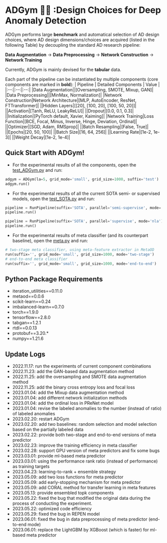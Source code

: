 # ADGym :running_man: :Design Choices for Deep Anomaly Detection

ADGym performs large **benchmark** and automatical selection of AD design choices,
where AD design dimensions/choices are acquired (listed in the following Table) by decoupling the standard AD research pipeline:

**Data Augmentation** → **Data Preprocessing** → **Network Construction** → **Network Training**  

Currently, ADGym is mainly devised for the **tabular** data.

Each part of the pipeline can be instantiated by multiple components (core components are marked in **bold**):
| Pipeline | Detailed Components | Value |
|:--:|:--:|:--:|
|Data Augmentation||[Oversampling, SMOTE, Mixup, GAN]|
|Data Preprocessing||[MinMax, Normalization]|
|Network Construction|Network Architecture|[MLP, AutoEncoder, ResNet, FTTransformer]|
||Hidden Layers|[[20], [100, 20], [100, 50, 20]]|
||Activation|[Tanh, ReLU, LeakyReLU]|
||Dropout|[0.0, 0.1, 0.3]|
||Initialization|[PyTorch default, Xavier, Kaiming]|
|Network Training|Loss Function|[BCE, Focal, Minus, Inverse, Hinge, Deviation, Ordinal]|
||Optimizer|[SGD, Adam, RMSprop]|
||Batch Resampling|[False, True]|
||Epochs|[20, 50, 100]|
||Batch Size|[16, 64, 256]|
||Learning Rate|[1e-2, 1e-3]|
||Weight Decay|[1e-2, 1e-4]|

## Quick Start with ADGym!

- For the experimental results of all the components, open the [test_ADGym.py](gym.py) and run:
```python
adgym = ADGym(la=5, grid_mode='small', grid_size=1000, suffix='test')
adgym.run()
```

- For the experimental results of all the current SOTA semi- or supervised models, open the [test_SOTA.py](sota.py) and run:
```python
pipeline = RunPipeline(suffix='SOTA', parallel='semi-supervise', mode='nla')
pipeline.run()

pipeline = RunPipeline(suffix='SOTA', parallel='supervise', mode='nla')
pipeline.run()
```

- For the experimental results of meta classifier (and its counterpart baseline), open the [meta.py](metaclassifier/meta_dl.py) and run:
```python
# two-stage meta classifier, using meta-feature extractor in MetaOD
run(suffix='', grid_mode='small', grid_size=1000, mode='two-stage')
# end-to-end meta classifier
run(suffix='', grid_mode='small', grid_size=1000, mode='end-to-end')
```

## Python Package Requirements
- iteration_utilities==0.11.0
- metaod==0.0.6
- scikit-learn==0.24
- imbalanced-learn==0.7.0
- torch==1.9.0
- tensorflow==2.8.0
- tabgan==1.2.1
- rtdl==0.0.13
- protobuf==3.20.*
- numpy==1.21.6

## Update Logs
- 2022.11.17: run the experiments of current component combinations
- 2022.11.23: add the GAN-based data augmentation method
- 2022.11.25: add the oversampling and SMOTE data augmentation method
- 2022.11.25: add the binary cross entropy loss and focal loss
- 2023.01.04: add the Mixup data augmentation method
- 2023.01.04: add different network initialization methods
- 2023.01.04: add the ordinal loss in PReNet model
- 2023.01.04: revise the labeled anomalies to the number (instead of ratio) of labeled anomalies
- 2023.02.20: restart ADGym
- 2023.02.20: add two baselines: random selection and model selection based on the partially labeled data
- 2023.02.22: provide both two-stage and end-to-end versions of meta predictor
- 2023.02.23: improve the training efficiency in meta classifier
- 2023.02.28: support GPU version of meta predictors and fix some bugs
- 2023.03.01: provide ml-based meta predictor
- 2023.03.01: using the performance rank ratio (instead of performance) as training targets
- 2023.04.23: learning-to-rank + ensemble strategy
- 2023.05.09: add two loss functions for meta predictor
- 2023.05.09: add early-stopping mechanism for meta predictor
- 2023.05.09: add CORAL method for transfer learning in meta features
- 2023.05.13: provide ensembled topk components
- 2023.05.22: fixed the bug that modified the original data during the process of conducting the experiment.
- 2023.05.22: optimized code efficiency
- 2023.05.29: fixed the bug in REPEN model
- 2023.06.01: fixed the bug in data preprocessing of meta predictor (end-to-end mode)
- 2023.06.01: replace the LightGBM by XGBoost (which is faster) for ml-based meta predictor